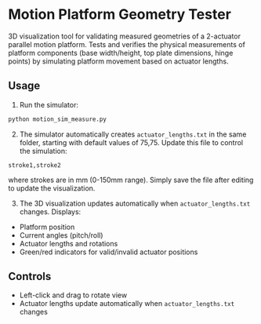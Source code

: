 # Motion Platform Geometry Tester

3D visualization tool for validating measured geometries of a 2-actuator parallel motion platform. Tests and verifies the physical measurements of platform components (base width/height, top plate dimensions, hinge points) by simulating platform movement based on actuator lengths.

## Usage

1. Run the simulator:
```bash
python motion_sim_measure.py
```

2. The simulator automatically creates `actuator_lengths.txt` in the same folder, starting with default values of 75,75. Update this file to control the simulation:
```
stroke1,stroke2
```
where strokes are in mm (0-150mm range). Simply save the file after editing to update the visualization.

3. The 3D visualization updates automatically when `actuator_lengths.txt` changes. Displays:
- Platform position
- Current angles (pitch/roll)
- Actuator lengths and rotations
- Green/red indicators for valid/invalid actuator positions

## Controls
- Left-click and drag to rotate view
- Actuator lengths update automatically when `actuator_lengths.txt` changes